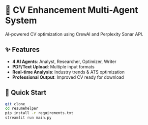 # 📄 CV Enhancement Multi-Agent System

AI-powered CV optimization using CrewAI and Perplexity Sonar API.

## ✨ Features

- **4 AI Agents**: Analyst, Researcher, Optimizer, Writer
- **PDF/Text Upload**: Multiple input formats
- **Real-time Analysis**: Industry trends & ATS optimization
- **Professional Output**: Improved CV ready for download

## 🚀 Quick Start
```bash
git clone
cd resumehelper
pip install -r requirements.txt
streamlit run main.py
```
